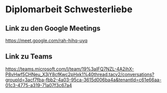 # Diplomarbeit Schwesterliebe

## Link zu den Google Meetings

<https://meet.google.com/rah-hihq-uyq>

## Link zu Teams

<https://teams.microsoft.com/l/team/19%3aIFQ7NZL-4A2ihX-P8vHwf5CHNeu_X3jY8cfKwc2pHxk1%40thread.tacv2/conversations?groupId=3acf7fba-fbb2-4a03-95ca-3615d006ba4a&tenantId=c61e66aa-01c3-4775-a319-71a07f3c67a4>
